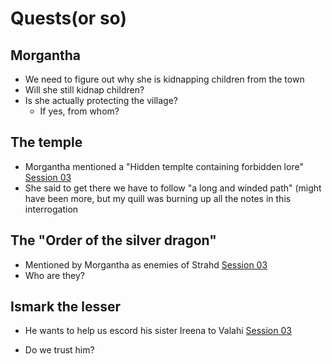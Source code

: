 # Quests(or so)
## Morgantha
- We need to figure out why she is kidnapping children from the town
- Will she still kidnap children?
- Is she actually protecting the village?
    - If yes, from whom?

## The temple
- Morgantha mentioned a "Hidden templte containing forbidden lore" [Session 03](Sessions/Session03.md#Morgantha)
- She said to get there we have to follow "a long and winded path" (might have been more, but my quill was burning up all the notes in this interrogation

## The "Order of the silver dragon"
- Mentioned by Morgantha as enemies of Strahd [Session 03](Sessions/Session03.md#Morgantha)
- Who are they?

## Ismark the lesser
- He wants to help us escord his sister Ireena to Valahi [Session 03](Sessions/Session03.md#The+Tavern)

- Do we trust him?


